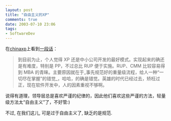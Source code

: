 ```yaml
---
layout: post
title: "自由主义的XP"
comments: true
date: 2003-07-10 23:06
tags:
- SoftwareDev
---
```

在[chinaxp](http://www.chinaxp.org)上看到[一段话](http://199.243.248.196/forum/viewThread.go?parentId=1056538532746&forum=1)：

>到目前为止，个人觉得 XP 还是中小公司开发的最好模式。实现起来的确还是有难度，特别是 PP，不过总比 RUP 便于实施。RUP、CMM 比较容易得到 MBA 的青睐。主要原因就在于_事先规范好的重量级流程，给人一种“一切尽在掌握”的错觉_，哈哈，的确是错觉。英雄的时代已经过去，矫枉过正，现在软件开发中，人的因素重视不够啊。

说得有道理，领导层总是喜欢严谨的纪律的，因此他们喜欢这些严谨的方法，轻量级方法太“自由主义”了，不好管:) 

不过, 在我们这儿, 可是过于自由主义了, 缺乏的是规范.  

